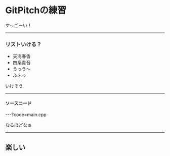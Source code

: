 # GitPitchの練習
すっごーい！

---

### リストいける？
- 天海春香
- 四条貴音
- うっう～
- ふふっ

いけそう

---

#### ソースコード

---?code=main.cpp

なるほどなぁ

---

## 楽しい
